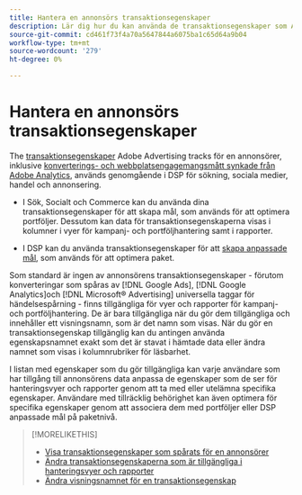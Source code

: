 ```yaml
---
title: Hantera en annonsörs transaktionsegenskaper
description: Lär dig hur du kan använda de transaktionsegenskaper som Adobe Advertising spårar för en annonsör.
source-git-commit: cd461f73f4a70a5647844a6075ba1c65d64a9b04
workflow-type: tm+mt
source-wordcount: '279'
ht-degree: 0%

---
```


# Hantera en annonsörs transaktionsegenskaper

The [transaktionsegenskaper](/help/search-social-commerce/glossary.md#s-t) Adobe Advertising tracks för en annonsörer, inklusive [konverterings- och webbplatsengagemangsmått synkade från Adobe Analytics](/help/integrations/analytics/analytics-data-in-advertising.md), används genomgående i DSP för sökning, sociala medier, handel och annonsering.

* I Sök, Socialt och Commerce kan du använda dina transaktionsegenskaper för att skapa mål, som används för att optimera portföljer. Dessutom kan data för transaktionsegenskaperna visas i kolumner i vyer för kampanj- och portföljhantering samt i rapporter.

* I DSP kan du använda transaktionsegenskaper för att [skapa anpassade mål](/help/dsp/optimization/custom-goal-create.md), som används för att optimera paket.

Som standard är ingen av annonsörens transaktionsegenskaper - förutom konverteringar som spåras av [!DNL Google Ads], [!DNL Google Analytics]och [!DNL Microsoft® Advertising] universella taggar för händelsespårning - finns tillgängliga för vyer och rapporter för kampanj- och portföljhantering. De är bara tillgängliga när du gör dem tillgängliga och innehåller ett visningsnamn, som är det namn som visas. När du gör en transaktionsegenskap tillgänglig kan du antingen använda egenskapsnamnet exakt som det är stavat i hämtade data eller ändra namnet som visas i kolumnrubriker för läsbarhet.

I listan med egenskaper som du gör tillgängliga kan varje användare som har tillgång till annonsörens data anpassa de egenskaper som de ser för hanteringsvyer och rapporter genom att ta med eller utelämna specifika egenskaper. Användare med tillräcklig behörighet kan även optimera för specifika egenskaper genom att associera dem med portföljer eller DSP anpassade mål på paketnivå.

>[!MORELIKETHIS]
>
>* [Visa transaktionsegenskaper som spårats för en annonsörer](transaction-property-view-tracked.md)
>* [Ändra transaktionsegenskaperna som är tillgängliga i hanteringsvyer och rapporter](transaction-property-edit-available.md)
>* [Ändra visningsnamnet för en transaktionsegenskap](transaction-property-edit-display-name.md)

